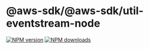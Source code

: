 # @aws-sdk/@aws-sdk/util-eventstream-node

[![NPM version](https://img.shields.io/npm/v/@aws-sdk/@aws-sdk/util-eventstream-node/preview.svg)](https://www.npmjs.com/package/@aws-sdk/@aws-sdk/util-eventstream-node)
[![NPM downloads](https://img.shields.io/npm/dm/@aws-sdk/@aws-sdk/util-eventstream-node.svg)](https://www.npmjs.com/package/@aws-sdk/@aws-sdk/util-eventstream-node)
